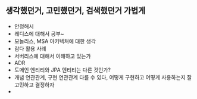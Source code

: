 ## 생각했던거, 고민헀던거, 검색했던거 가볍게

- 안정해시
- 레디스에 대해서 공부~
- 모놀리스, MSA 아키텍처에 대한 생각
- 람다 활용 사례
- 서버리스에 대해서 이해하고 있는가
- ADR
- 도메인 엔티티와 JPA 엔티티는 다른 것인가?
- 개념 연관관계, 구현 연관관계 다를 수 있다, 어떻게 구현하고 어떻게 사용하는지 잘 고민하고 결정하자
- 